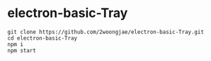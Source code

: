 # electron-basic-Tray

```
git clone https://github.com/2woongjae/electron-basic-Tray.git
cd electron-basic-Tray
npm i
npm start
```